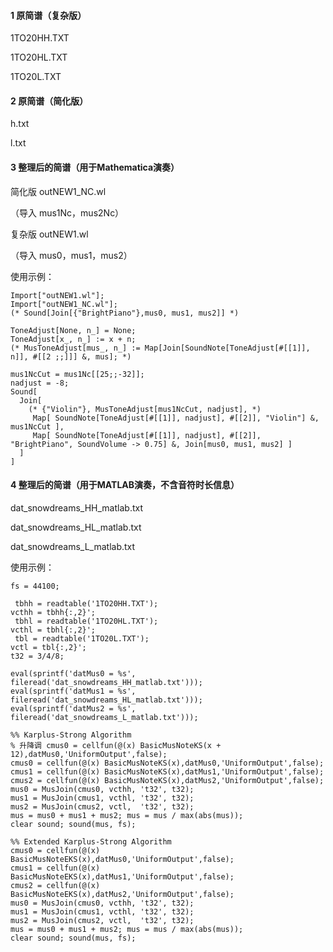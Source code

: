 
#### 1 原简谱（复杂版）

1TO20HH.TXT

1TO20HL.TXT

1TO20L.TXT



#### 2 原简谱（简化版）

h.txt

l.txt


#### 3 整理后的简谱（用于Mathematica演奏）

简化版 outNEW1_NC.wl

（导入 mus1Nc，mus2Nc）

复杂版 outNEW1.wl

（导入 mus0，mus1，mus2）

使用示例：
```
Import["outNEW1.wl"];
Import["outNEW1_NC.wl"];
(* Sound[Join[{"BrightPiano"},mus0, mus1, mus2]] *)

ToneAdjust[None, n_] = None;
ToneAdjust[x_, n_] := x + n;
(* MusToneAdjust[mus_, n_] := Map[Join[SoundNote[ToneAdjust[#[[1]], n]], #[[2 ;;]]] &, mus]; *)

mus1NcCut = mus1Nc[[25;;-32]];
nadjust = -8;
Sound[
  Join[
    (* {"Violin"}, MusToneAdjust[mus1NcCut, nadjust], *)
     Map[ SoundNote[ToneAdjust[#[[1]], nadjust], #[[2]], "Violin"] &, mus1NcCut ], 
     Map[ SoundNote[ToneAdjust[#[[1]], nadjust], #[[2]], "BrightPiano", SoundVolume -> 0.75] &, Join[mus0, mus1, mus2] ]
  ]
]
```

#### 4 整理后的简谱（用于MATLAB演奏，不含音符时长信息）

dat_snowdreams_HH_matlab.txt

dat_snowdreams_HL_matlab.txt

dat_snowdreams_L_matlab.txt



使用示例：
```{m}
fs = 44100;

 tbhh = readtable('1TO20HH.TXT');
vcthh = tbhh{:,2}';
 tbhl = readtable('1TO20HL.TXT');
vcthl = tbhl{:,2}';
 tbl = readtable('1TO20L.TXT');
vctl = tbl{:,2}';
t32 = 3/4/8;

eval(sprintf('datMus0 = %s', fileread('dat_snowdreams_HH_matlab.txt')));
eval(sprintf('datMus1 = %s', fileread('dat_snowdreams_HL_matlab.txt')));
eval(sprintf('datMus2 = %s', fileread('dat_snowdreams_L_matlab.txt')));

%% Karplus-Strong Algorithm
% 升降调 cmus0 = cellfun(@(x) BasicMusNoteKS(x + 12),datMus0,'UniformOutput',false);  
cmus0 = cellfun(@(x) BasicMusNoteKS(x),datMus0,'UniformOutput',false); 
cmus1 = cellfun(@(x) BasicMusNoteKS(x),datMus1,'UniformOutput',false); 
cmus2 = cellfun(@(x) BasicMusNoteKS(x),datMus2,'UniformOutput',false); 
mus0 = MusJoin(cmus0, vcthh, 't32', t32); 
mus1 = MusJoin(cmus1, vcthl, 't32', t32); 
mus2 = MusJoin(cmus2, vctl,  't32', t32); 
mus = mus0 + mus1 + mus2; mus = mus / max(abs(mus));
clear sound; sound(mus, fs);

%% Extended Karplus-Strong Algorithm
cmus0 = cellfun(@(x) BasicMusNoteEKS(x),datMus0,'UniformOutput',false); 
cmus1 = cellfun(@(x) BasicMusNoteEKS(x),datMus1,'UniformOutput',false); 
cmus2 = cellfun(@(x) BasicMusNoteEKS(x),datMus2,'UniformOutput',false); 
mus0 = MusJoin(cmus0, vcthh, 't32', t32); 
mus1 = MusJoin(cmus1, vcthl, 't32', t32); 
mus2 = MusJoin(cmus2, vctl,  't32', t32); 
mus = mus0 + mus1 + mus2; mus = mus / max(abs(mus));
clear sound; sound(mus, fs);

```
